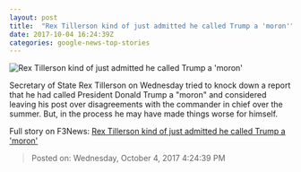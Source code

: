 ```yaml
---
layout: post
title:  "Rex Tillerson kind of just admitted he called Trump a 'moron'"
date: 2017-10-04 16:24:39Z
categories: google-news-top-stories
---
```


![Rex Tillerson kind of just admitted he called Trump a 'moron'](http://i2.cdn.cnn.com/cnnnext/dam/assets/171004093538-01-tillerson-trump-lead-image-super-tease.jpg)

Secretary of State Rex Tillerson on Wednesday tried to knock down a report that he had called President Donald Trump a "moron" and considered leaving his post over disagreements with the commander in chief over the summer. But, in the process he may have made things worse for himself.


Full story on F3News: [Rex Tillerson kind of just admitted he called Trump a 'moron'](http://www.f3nws.com/n/FKgsNC)

> Posted on: Wednesday, October 4, 2017 4:24:39 PM
